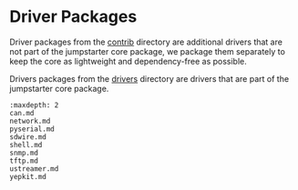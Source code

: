 # Driver Packages

Driver packages from the [contrib](https://github.com/jumpstarter-dev/jumpstarter/tree/main/contrib)
directory are additional drivers that are not part of the jumpstarter core package, we package
them separately to keep the core as lightweight and dependency-free as possible.

Drivers packages from the [drivers](https://github.com/jumpstarter-dev/jumpstarter/tree/main/jumpstarter/drivers) directory are drivers that are part of the jumpstarter core package.

```{toctree}
:maxdepth: 2
can.md
network.md
pyserial.md
sdwire.md
shell.md
snmp.md
tftp.md
ustreamer.md
yepkit.md
```
